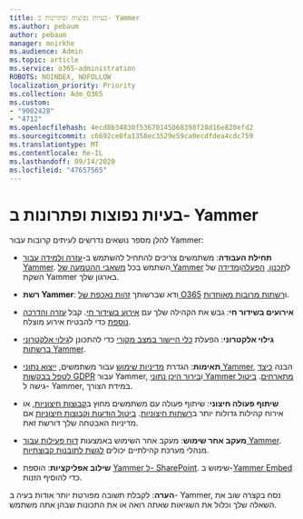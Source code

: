 ```yaml
---
title: בעיות נפוצות ופתרונות ב- Yammer
ms.author: pebaum
author: pebaum
manager: mnirkhe
ms.audience: Admin
ms.topic: article
ms.service: o365-administration
ROBOTS: NOINDEX, NOFOLLOW
localization_priority: Priority
ms.collection: Adm_O365
ms.custom:
- "9002428"
- "4712"
ms.openlocfilehash: 4ecd8b34830f53670145068398f28d16e820efd2
ms.sourcegitcommit: c6692ce0fa1358ec3529e59ca0ecdfdea4cdc759
ms.translationtype: MT
ms.contentlocale: he-IL
ms.lasthandoff: 09/14/2020
ms.locfileid: "47657565"
---
```

# <a name="yammer-common-issues-and-resolutions"></a>בעיות נפוצות ופתרונות ב- Yammer

להלן מספר נושאים נדרשים לעיתים קרובות עבור Yammer: 

- **תחילת העבודה**: משתמשים צריכים להתחיל להשתמש ב-[עזרה ולמידה עבור Yammer](https://support.office.com/yammer). השתמש בכל [משאבי ההטמעה של Yammer](https://aka.ms/yamresources) ל[תכנון](https://aka.ms/YamSuccessGuide), [הפעלה](https://aka.ms/YamLaunchPlaybook)ו[מדידה](https://aka.ms/YamMeasureSuccesGuide) של השקת Yammer בארגון שלך. 

- **רשת Yammer**: ודא שברשותך [זהות נאכפת של O365](https://docs.microsoft.com/yammer/configure-your-yammer-network/enforce-office-365-identity) ו[רשתות מרובות מאוחדות](https://docs.microsoft.com/yammer/configure-your-yammer-network/consolidate-multiple-yammer-networks). 

- **אירועים בשידור חי**: גבש את הקהילה שלך עם [אירוע בשידור חי](https://docs.microsoft.com/yammer/manage-yammer-groups/yammer-live-events). קבל [עזרה והדרכה נוספת](https://resources.techcommunity.microsoft.com/live-events/assistance/) כדי להבטיח אירוע מוצלח. 

- **גילוי אלקטרוני**: הפעלת [כלי היישור במצב מקורי](https://docs.microsoft.com/yammer/configure-your-yammer-network/overview-native-mode) כדי להתכונן ל[גילוי אלקטרוני ברשתות Yammer](https://docs.microsoft.com/yammer/manage-security-and-compliance/overview-of-ediscovery). 

- **תאימות**: הגדרת [מדיניות שימוש](https://docs.microsoft.com/yammer/manage-security-and-compliance/set-up-a-usage-policy) עבור משתמשים, [ייצוא נתוני Yammer](https://docs.microsoft.com/yammer/manage-security-and-compliance/export-yammer-enterprise-data), הבנה [כיצד לטפל בבקשות GDPR](https://docs.microsoft.com/yammer/manage-security-and-compliance/gdpr-requests-in-yammer-enterprise) עבור Yammer, ו[בירור היכן נתוני Yammer מתארחים](https://docs.microsoft.com/yammer/manage-security-and-compliance/data-residency). [ביטול](https://docs.microsoft.com/yammer/manage-yammer-users/turn-off-user-access) גישה ל- Yammer, במידת הצורך.

- **שיתוף פעולה חיצוני**: שיתוף פעולה עם משתמשים מחוץ ב[קבוצות חיצוניות](https://docs.microsoft.com/yammer/work-with-external-users/create-and-manage-external-groups), או אירוח קהילות גדולות יותר ב[רשתות חיצוניות](https://docs.microsoft.com/yammer/work-with-external-users/create-and-manage-an-external-network). [ביטול הודעות וקבוצות חיצוניות](https://docs.microsoft.com/yammer/work-with-external-users/disable-external-messaging) אם מדיניות האבטחה שלך דורשת זאת.

- **מעקב אחר שימוש**: מעקב אחר השימוש באמצעות [דוח פעילות עבור Yammer](https://docs.microsoft.com/microsoft-365/admin/activity-reports/yammer-activity-report). מנהלי מערכת קהילתיים יכולים [לגשת לתובנות קבוצתיות](https://support.office.com/article/view-group-insights-in-yammer-73f9fa6d-d442-4f25-9194-d5317c9328ab).

- **שילוב אפליקציות**: הוספת [Yammer ל- SharePoint](https://docs.microsoft.com/yammer/integrate-yammer-with-other-apps/embed-a-feed-into-a-sharepoint-site). שימוש ב-[Yammer Embed](https://developer.yammer.com/docs/embed) כדי להוסיף הזנות. 

**הערה**: לקבלת תשובה מפורטת יותר אודות בעיה ב- Yammer, נסח בקצרה שוב את השאלה שלך וכלול את השגיאות שאתה רואה או את התכונות שבהן אתה משתמש.
